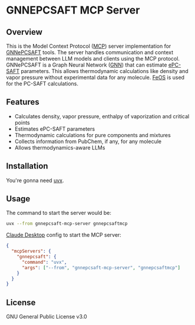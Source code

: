# GNNEPCSAFT MCP Server

## Overview

This is the Model Context Protocol ([MCP](https://modelcontextprotocol.io/introduction)) server implementation for [GNNePCSAFT](https://github.com/wildsonbbl/gnnepcsaft) tools. The server handles communication and context management between LLM models and clients using the MCP protocol. GNNePCSAFT is a Graph Neural Network ([GNN](https://en.wikipedia.org/wiki/Graph_neural_network)) that can estimate [ePC-SAFT](https://en.wikipedia.org/wiki/PC-SAFT) parameters. This allows thermodynamic calculations like density and vapor pressure without experimental data for any molecule. [FeOS](https://github.com/feos-org/feos) is used for the PC-SAFT calculations.

## Features

- Calculates density, vapor pressure, enthalpy of vaporization and critical points
- Estimates ePC-SAFT parameters
- Thermodynamic calculations for pure components and mixtures
- Collects information from PubChem, if any, for any molecule
- Allows thermodynamics-aware LLMs

## Installation

You're gonna need [uvx](https://docs.astral.sh/uv/).

## Usage

The command to start the server would be:

```bash
uvx --from gnnepcsaft-mcp-server gnnepcsaftmcp
```

[Claude Desktop](https://claude.ai/download) config to start the MCP server:

```json
{
  "mcpServers": {
    "gnnepcsaft": {
      "command": "uvx",
      "args": ["--from", "gnnepcsaft-mcp-server", "gnnepcsaftmcp"]
    }
  }
}
```

## License

GNU General Public License v3.0
